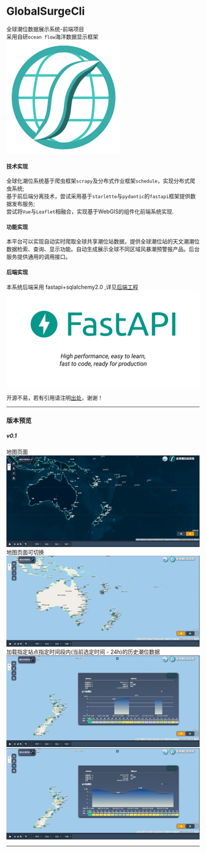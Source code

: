 # GlobalSurgeCli
全球潮位数据展示系统-前端项目  
采用自研`ocean flow`海洋数据显示框架  
![oceanflow](./public/static/icons/ocean_flow/of_earth_bold.png)  

#### 技术实现
 全球化潮位系统基于爬虫框架`scrapy`及分布式作业框架`schedule`，实现分布式爬虫系统;  
基于前后端分离技术，尝试采用基于`starlette`与`pydantic`的`fastapi`框架提供数据发布服务;  
尝试将`Vue`与`Leaflet`相融合，实现基于WebGIS的组件化前端系统实现.  


#### 功能实现
本平台可以实现自动实时爬取全球共享潮位站数据，提供全球潮位站的天文潮潮位数据检索、查询、显示功能。自动生成展示全球不同区域风暴潮预警报产品。后台服务提供通用的调用接口。  

#### 后端实现  
本系统后端采用 fastapi+sqlalchemy2.0 ,详见[后端工程](https://github.com/evaseemefly/GlobalSurgeSys)
![fastapi](./public/static/icons/fastapi/fastapi-tutorial.png)   

开源不易，若有引用请注明[出处](https://github.com/evaseemefly/GlobalSurgeCli)，谢谢！    

-------
### 版本预览

##### v0.1
地图页面
![v0.1](./docs/imgs/001.png)  
地图页面可切换
![v0.1](./docs/imgs/002.png)  
加载指定站点指定时间段内(当前选定时间 - 24h)的历史潮位数据
![v0.1](./docs/imgs/003.png)  
![v0.1](./docs/imgs/004.png)  

-------